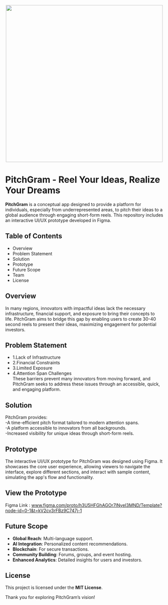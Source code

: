 <p align="center">
  <img src="https://github.com/user-attachments/assets/8d82b562-e6f1-4941-a316-6a896fcf86da" width="500" height="500"/>
</p>  

# PitchGram - Reel Your Ideas, Realize Your Dreams
**PitchGram** is a conceptual app designed to provide a platform for individuals, especially from underrepresented areas, to pitch their ideas to a global audience through engaging short-form reels. This repository includes an interactive UI/UX prototype developed in Figma.

## Table of Contents
- Overview
- Problem Statement
- Solution
- Prototype
- Future Scope
- Team
- License

## Overview
In many regions, innovators with impactful ideas lack the necessary infrastructure, financial support, and exposure to bring their concepts to life. PitchGram aims to bridge this gap by enabling users to create 30-40 second reels to present their ideas, maximizing engagement for potential investors.

## Problem Statement
- 1.Lack of Infrastructure
- 2.Financial Constraints
- 3.Limited Exposure
- 4.Attention Span Challenges  
These barriers prevent many innovators from moving forward, and PitchGram seeks to address these issues through an accessible, quick, and engaging platform.

## Solution
  PitchGram provides:  
  -A time-efficient pitch format tailored to modern attention spans.  
  -A platform accessible to innovators from all backgrounds.  
  -Increased visibility for unique ideas through short-form reels.  

## Prototype
  The interactive UI/UX prototype for PitchGram was designed using Figma. It showcases the core user experience, allowing viewers to navigate the interface, explore different sections, and interact with sample content, simulating the app's flow and functionality.

## View the Prototype
  Figma Link : www.figma.com/proto/h3U5HFGhAGOr7lNyeI3MND/Template?node-id=0-1&t=kV2cv3rFBz9C747j-1
## Future Scope
 - **Global Reach**: Multi-language support.
  - **AI Integration**: Personalized content recommendations.
  - **Blockchain**: For secure transactions.
  - **Community Building**: Forums, groups, and event hosting.
  - **Enhanced Analytics**: Detailed insights for users and investors.

## License
  This project is licensed under the **MIT License**.

Thank you for exploring PitchGram’s vision!
